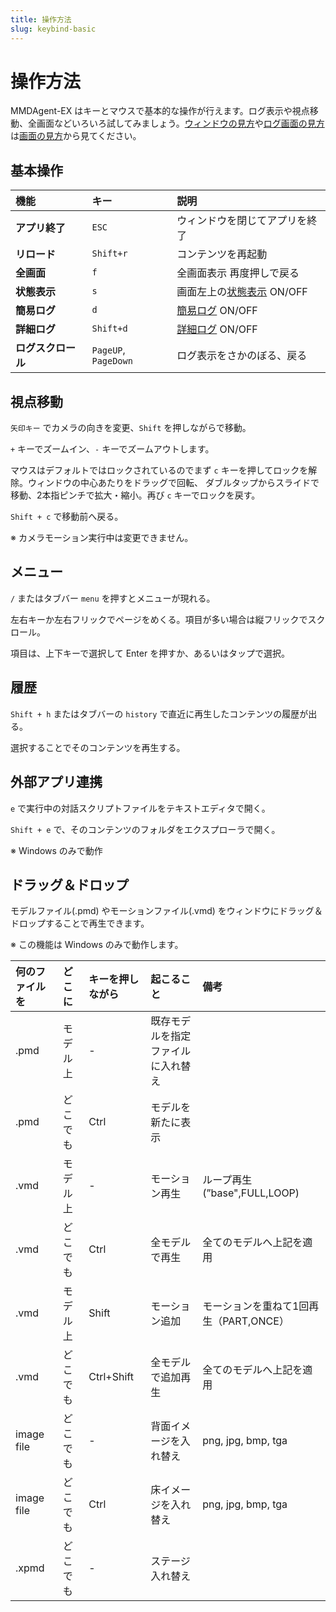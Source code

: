 ```yaml
---
title: 操作方法
slug: keybind-basic
---
```

# 操作方法

MMDAgent-EX はキーとマウスで基本的な操作が行えます。ログ表示や視点移動、全画面などいろいろ試してみましょう。[ウィンドウの見方](../screen)や[ログ画面の見方](../log)は[画面の見方](../view)から見てください。

## 基本操作

|機能|キー|説明|
|:--|:--|:--|
|**アプリ終了** |`ESC`|ウィンドウを閉じてアプリを終了|
|**リロード** |`Shift+r` |コンテンツを再起動|
|**全画面** | `f` |全画面表示 再度押しで戻る|
|**状態表示** | `s` | 画面左上の[状態表示](../screen/#1-%e8%a1%a8%e7%a4%ba%e7%8a%b6%e6%85%8b) ON/OFF|
|**簡易ログ**| `d` | [簡易ログ](../log/#%e7%b0%a1%e6%98%93%e3%83%ad%e3%82%b0) ON/OFF|
|**詳細ログ**| `Shift+d` |[詳細ログ](../log/#%e8%a9%b3%e7%b4%b0%e3%83%ad%e3%82%b0) ON/OFF|
|**ログスクロール**|`PageUP`, `PageDown` |ログ表示をさかのぼる、戻る|

## 視点移動

`矢印キー` でカメラの向きを変更、`Shift` を押しながらで移動。

`+` キーでズームイン、`-` キーでズームアウトします。

マウスはデフォルトではロックされているのでまず `c` キーを押してロックを解除。ウィンドウの中心あたりをドラッグで回転、
ダブルタップからスライドで移動、2本指ピンチで拡大・縮小。再び `c` キーでロックを戻す。

`Shift + c` で移動前へ戻る。

※ カメラモーション実行中は変更できません。

## メニュー

`/` またはタブバー `menu` を押すとメニューが現れる。

左右キーか左右フリックでページをめくる。項目が多い場合は縦フリックでスクロール。

項目は、上下キーで選択して Enter を押すか、あるいはタップで選択。

## 履歴

`Shift + h` またはタブバーの `history` で直近に再生したコンテンツの履歴が出る。

選択することでそのコンテンツを再生する。

## 外部アプリ連携

`e` で実行中の対話スクリプトファイルをテキストエディタで開く。

`Shift + e` で、そのコンテンツのフォルダをエクスプローラで開く。

※ Windows のみで動作

## ドラッグ＆ドロップ

モデルファイル(.pmd) やモーションファイル(.vmd) をウィンドウにドラッグ＆ドロップすることで再生できます。

※ この機能は Windows のみで動作します。


|何のファイルを | どこに | キーを押しながら | 起こること | 備考|
|:--|:--|:--|:--|:--|
|.pmd|モデル上|-|既存モデルを指定ファイルに入れ替え||
|.pmd|どこでも|Ctrl|モデルを新たに表示||
|.vmd|モデル上|-|モーション再生| ループ再生 (”base",FULL,LOOP)|
|.vmd|どこでも|Ctrl|全モデルで再生| 全てのモデルへ上記を適用
|.vmd|モデル上|Shift|モーション追加|モーションを重ねて1回再生（PART,ONCE）
|.vmd|どこでも|Ctrl+Shift|全モデルで追加再生|全てのモデルへ上記を適用|
|image file|どこでも|-|背面イメージを入れ替え|png, jpg, bmp, tga|
|image file|どこでも|Ctrl|床イメージを入れ替え|png, jpg, bmp, tga|
|.xpmd|どこでも|-|ステージ入れ替え||


